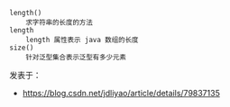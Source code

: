 ```
length()
	求字符串的长度的方法
length
	length 属性表示 java 数组的长度
size()
	针对泛型集合表示泛型有多少元素
```

发表于：

* https://blog.csdn.net/jdliyao/article/details/79837135